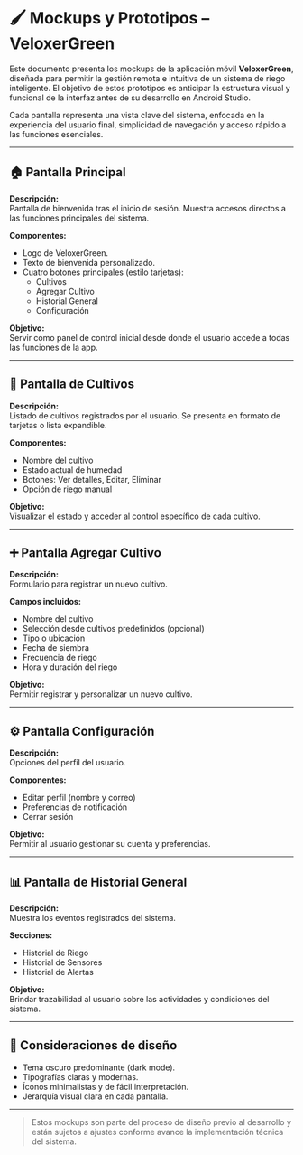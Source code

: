 # 🖌️ Mockups y Prototipos – VeloxerGreen

Este documento presenta los mockups de la aplicación móvil **VeloxerGreen**, diseñada para permitir la gestión remota e intuitiva de un sistema de riego inteligente. El objetivo de estos prototipos es anticipar la estructura visual y funcional de la interfaz antes de su desarrollo en Android Studio.

Cada pantalla representa una vista clave del sistema, enfocada en la experiencia del usuario final, simplicidad de navegación y acceso rápido a las funciones esenciales.

---

## 🏠 Pantalla Principal

**Descripción:**  
Pantalla de bienvenida tras el inicio de sesión. Muestra accesos directos a las funciones principales del sistema.

**Componentes:**

- Logo de VeloxerGreen.
- Texto de bienvenida personalizado.
- Cuatro botones principales (estilo tarjetas):
  - Cultivos
  - Agregar Cultivo
  - Historial General
  - Configuración

**Objetivo:**  
Servir como panel de control inicial desde donde el usuario accede a todas las funciones de la app.

---

## 🌱 Pantalla de Cultivos

**Descripción:**  
Listado de cultivos registrados por el usuario. Se presenta en formato de tarjetas o lista expandible.

**Componentes:**

- Nombre del cultivo
- Estado actual de humedad
- Botones: Ver detalles, Editar, Eliminar
- Opción de riego manual

**Objetivo:**  
Visualizar el estado y acceder al control específico de cada cultivo.

---

## ➕ Pantalla Agregar Cultivo

**Descripción:**  
Formulario para registrar un nuevo cultivo.

**Campos incluidos:**

- Nombre del cultivo
- Selección desde cultivos predefinidos (opcional)
- Tipo o ubicación
- Fecha de siembra
- Frecuencia de riego
- Hora y duración del riego

**Objetivo:**  
Permitir registrar y personalizar un nuevo cultivo.

---

## ⚙️ Pantalla Configuración

**Descripción:**  
Opciones del perfil del usuario.

**Componentes:**

- Editar perfil (nombre y correo)
- Preferencias de notificación
- Cerrar sesión

**Objetivo:**  
Permitir al usuario gestionar su cuenta y preferencias.

---

## 📊 Pantalla de Historial General

**Descripción:**  
Muestra los eventos registrados del sistema.

**Secciones:**

- Historial de Riego
- Historial de Sensores
- Historial de Alertas

**Objetivo:**  
Brindar trazabilidad al usuario sobre las actividades y condiciones del sistema.

---

## 🎨 Consideraciones de diseño

- Tema oscuro predominante (dark mode).
- Tipografías claras y modernas.
- Íconos minimalistas y de fácil interpretación.
- Jerarquía visual clara en cada pantalla.

---

> Estos mockups son parte del proceso de diseño previo al desarrollo y están sujetos a ajustes conforme avance la implementación técnica del sistema.

